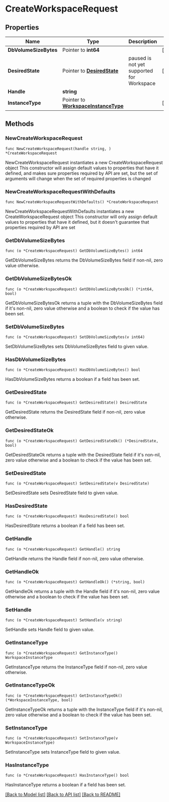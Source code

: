 # CreateWorkspaceRequest

## Properties

Name | Type | Description | Notes
------------ | ------------- | ------------- | -------------
**DbVolumeSizeBytes** | Pointer to **int64** |  | [optional] 
**DesiredState** | Pointer to [**DesiredState**](DesiredState.md) | paused is not yet supported for Workspace | [optional] 
**Handle** | **string** |  | 
**InstanceType** | Pointer to [**WorkspaceInstanceType**](WorkspaceInstanceType.md) |  | [optional] 

## Methods

### NewCreateWorkspaceRequest

`func NewCreateWorkspaceRequest(handle string, ) *CreateWorkspaceRequest`

NewCreateWorkspaceRequest instantiates a new CreateWorkspaceRequest object
This constructor will assign default values to properties that have it defined,
and makes sure properties required by API are set, but the set of arguments
will change when the set of required properties is changed

### NewCreateWorkspaceRequestWithDefaults

`func NewCreateWorkspaceRequestWithDefaults() *CreateWorkspaceRequest`

NewCreateWorkspaceRequestWithDefaults instantiates a new CreateWorkspaceRequest object
This constructor will only assign default values to properties that have it defined,
but it doesn't guarantee that properties required by API are set

### GetDbVolumeSizeBytes

`func (o *CreateWorkspaceRequest) GetDbVolumeSizeBytes() int64`

GetDbVolumeSizeBytes returns the DbVolumeSizeBytes field if non-nil, zero value otherwise.

### GetDbVolumeSizeBytesOk

`func (o *CreateWorkspaceRequest) GetDbVolumeSizeBytesOk() (*int64, bool)`

GetDbVolumeSizeBytesOk returns a tuple with the DbVolumeSizeBytes field if it's non-nil, zero value otherwise
and a boolean to check if the value has been set.

### SetDbVolumeSizeBytes

`func (o *CreateWorkspaceRequest) SetDbVolumeSizeBytes(v int64)`

SetDbVolumeSizeBytes sets DbVolumeSizeBytes field to given value.

### HasDbVolumeSizeBytes

`func (o *CreateWorkspaceRequest) HasDbVolumeSizeBytes() bool`

HasDbVolumeSizeBytes returns a boolean if a field has been set.

### GetDesiredState

`func (o *CreateWorkspaceRequest) GetDesiredState() DesiredState`

GetDesiredState returns the DesiredState field if non-nil, zero value otherwise.

### GetDesiredStateOk

`func (o *CreateWorkspaceRequest) GetDesiredStateOk() (*DesiredState, bool)`

GetDesiredStateOk returns a tuple with the DesiredState field if it's non-nil, zero value otherwise
and a boolean to check if the value has been set.

### SetDesiredState

`func (o *CreateWorkspaceRequest) SetDesiredState(v DesiredState)`

SetDesiredState sets DesiredState field to given value.

### HasDesiredState

`func (o *CreateWorkspaceRequest) HasDesiredState() bool`

HasDesiredState returns a boolean if a field has been set.

### GetHandle

`func (o *CreateWorkspaceRequest) GetHandle() string`

GetHandle returns the Handle field if non-nil, zero value otherwise.

### GetHandleOk

`func (o *CreateWorkspaceRequest) GetHandleOk() (*string, bool)`

GetHandleOk returns a tuple with the Handle field if it's non-nil, zero value otherwise
and a boolean to check if the value has been set.

### SetHandle

`func (o *CreateWorkspaceRequest) SetHandle(v string)`

SetHandle sets Handle field to given value.


### GetInstanceType

`func (o *CreateWorkspaceRequest) GetInstanceType() WorkspaceInstanceType`

GetInstanceType returns the InstanceType field if non-nil, zero value otherwise.

### GetInstanceTypeOk

`func (o *CreateWorkspaceRequest) GetInstanceTypeOk() (*WorkspaceInstanceType, bool)`

GetInstanceTypeOk returns a tuple with the InstanceType field if it's non-nil, zero value otherwise
and a boolean to check if the value has been set.

### SetInstanceType

`func (o *CreateWorkspaceRequest) SetInstanceType(v WorkspaceInstanceType)`

SetInstanceType sets InstanceType field to given value.

### HasInstanceType

`func (o *CreateWorkspaceRequest) HasInstanceType() bool`

HasInstanceType returns a boolean if a field has been set.


[[Back to Model list]](../README.md#documentation-for-models) [[Back to API list]](../README.md#documentation-for-api-endpoints) [[Back to README]](../README.md)


